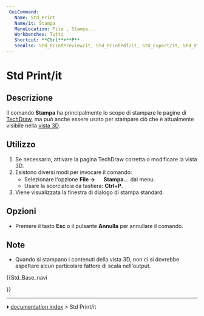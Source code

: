 ```yaml
---
 GuiCommand:
   Name: Std_Print
   Name/it: Stampa
   MenuLocation: File , Stampa...
   Workbenches: Tutti
   Shortcut: **Ctrl**+**P**
   SeeAlso: Std_PrintPreview/it, Std_PrintPdf/it, Std_Export/it, Std_ViewScreenShot/it
---
```


# Std Print/it



## Descrizione

Il comando **Stampa** ha principalmente lo scopo di stampare le pagine di [TechDraw](TechDraw_Workbench/it.md), ma può anche essere usato per stampare ciò che è attualmente visibile nella [vista 3D](3D_view/it.md).



## Utilizzo

1.  Se necessario, attivare la pagina TechDraw corretta o modificare la vista 3D.
2.  Esistono diversi modi per invocare il comando:
    -   Selezionare l\'opzione **File → <img src="images/Std_Print.svg" width=16px> Stampa...** dal menu.
    -   Usare la scorciatoia da tastiera: **Ctrl**+**P**.
3.  Viene visualizzata la finestra di dialogo di stampa standard.



## Opzioni

-   Premere il tasto **Esc** o il pulsante **Annulla** per annullare il comando.



## Note

-   Quando si stampano i contenuti della vista 3D, non ci si dovrebbe aspettare alcun particolare fattore di scala nell\'output.





{{Std_Base_navi

}}



---
⏵ [documentation index](../README.md) > Std Print/it
